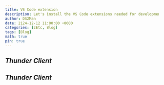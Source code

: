 ```yaml
---
title: VS Code extension
description: Let's install the VS Code extensions needed for development.
author: DS2Man
date: 2124-12-12 11:00:00 +0000
categories: [zEtc, Blog]
tags: [Blog]
math: true
pin: true
---
```


<!--
https://easydevel.tistory.com/251
-->

## *Thunder Client*



## *Thunder Client*